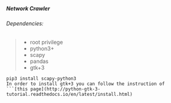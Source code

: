 ##### Network Crawler

###### Dependencies:
> - root privilege
> - python3+
> - scapy
> - pandas
> - gtk+3 
``` 
pip3 install scapy-python3
In order to install gtk+3 you can follow the instruction of 
```[this page](http://python-gtk-3-tutorial.readthedocs.io/en/latest/install.html)
